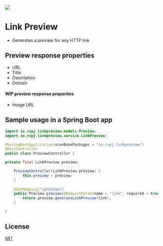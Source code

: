 ![](https://github.com/rupinjairaj/preview-gen/workflows/Link%20Preview/badge.svg)

# Link Preview

- Generates a preview for any HTTP link


## Preview response properties
- URL
- Title
- Description
- Domain

#### WIP preview response properties
- Image URL

## Sample usage in a Spring Boot app

```java
import io.rupj.linkpreview.models.Preview;
import io.rupj.linkpreview.service.LinkPreview;

@SpringBootApplication(scanBasePackages = "io.rupj.linkpreview")
@RestController
public class PreviewController {

private final LinkPreview preview;

    PreviewController(LinkPreview preview) {
        this.preview = preview;
    }
    
    @GetMapping("/preview")
    public Preview preview(@RequestParam(name = "link", required = true) String link) {
        return preview.generateLinkPreview(link);
    }

}
```

## License
[MIT](https://choosealicense.com/licenses/mit/)
